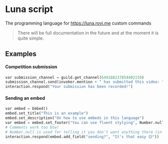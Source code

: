 # Luna script
The programming language for https://luna.rovi.me custom commands
> There will be full documentation in the future and at the moment it is quite simple.

## Examples

#### Competition submission
```py
var submission_channel = guild.get_channel(649188237854402159)
submission_channel.send(invoker.mention + " has submitted this video: " + video_url)
interaction.respond("Your submission has been recorded!")
```
#### Sending an embed
```py
var embed = Embed()
embed.set_title("This is an example")
embed.set_description("On how to use embeds in this language")
var embed = embed.set_footer("You can use fluent stylying", Number.null)
# Comments work too btw!
# Number.null is used for telling it you don't want anything there (in this case the footer's icon_url)
interaction.respond(embed.add_field("sending?", "It's that easy 😌"))
```
